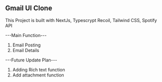 ## Gmail UI Clone
This Project is built with NextJs, Typescrypt Recoil, Tailwind CSS, Spotify API

---Main Function---
1) Email Posting 
3) Email Details




---Future Update Plan---
1) Adding Rich text function
2) Add attachment function
